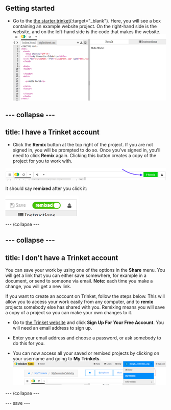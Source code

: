 ## Getting started

+ Go to the [the starter trinket](https://trinket.io/html/15bfdbad45){:target="_blank"}. Here, you will see a box containing an example website project. On the right-hand side is the website, and on the left-hand side is the code that makes the website.
![Web page and code in trinket](images/htmlStarterTrinket.png "Starter trinket")

<!--- starter trinket needs dojo.soy link? -->

--- collapse ---
---
title: I have a Trinket account
---

- Click the **Remix** button at the top right of the project. If you are not signed in, you will be prompted to do so. Once you've signed in, you'll  need to click  **Remix** again. Clicking this button creates a copy of the project for you to work with. 

![Remix button](images/tktRemixButtonArrow.png)

It should say **remixed** after you click it:

![Button now says "remixed"](images/tktRemixedSmall.png)

--- /collapse ---

--- collapse ---
---
title: I don't have a Trinket account
---

You can save your work by using one of the options in the **Share** menu. You will get a link that you can either save somewhere, for example in a document, or send to someone via email.
**Note:** each time you make a change, you will get a new link.

If you want to create an account on Trinket, follow the steps below. This will allow you to access your work easily from any computer, and to **remix** projects somebody else has shared with you. Remixing means you will save a copy of a project so you can make your own changes to it.

- Go to [the Trinket website](http://dojo.soy/trinket) and click **Sign Up For Your Free Account**. You will need an email address to sign up. 

- Enter your email address and choose a password, or ask somebody to do this for you.

- You can now access all your saved or remixed projects by clicking on your username and going to **My Trinkets**.
!["My Trinkets" menu item](images/myTrinketsMenu.png)

--- /collapse ---


--- save ---